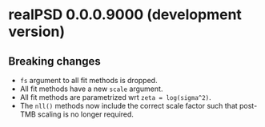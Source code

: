 # **realPSD** 0.0.0.9000 (development version)

## Breaking changes

- `fs` argument to all fit methods is dropped.
- All fit methods have a new `scale` argument.
- All fit methods are parametrized wrt `zeta = log(sigma^2)`.
- The `nll()` methods now include the correct scale factor such that post-TMB scaling is no longer required.
